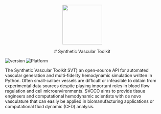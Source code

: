 
<p align="center">
  <img src="https://github.com/zasexton/Synthetic-Vascular-Toolkit/blob/main/docs/big_cco_cube.png" height="130">
</p>

<center>
# Synthetic Vascular Toolkit
</center>

![version](https://img.shields.io/badge/version-0.6.18-blue)
![Platform](https://img.shields.io/badge/platform-macOS%20|%20linux%20|%20windows-blue)

<p align="left">
The Synthetic Vascular Toolkit SVT) an open-source API for automated vascular generation and multi-fidelity hemodynamic simulation written in Python. Often small-caliber vessels are difficult or infeasible to obtain from experimental data sources despite playing important roles in blood flow regulation and cell microenvironments. SVCCO aims to provide tissue engineers and computational hemodynamic scientists with de novo vasculature that can easily be applied in biomanufacturing applications or computational fluid dynamic (CFD) analysis.
</p>
